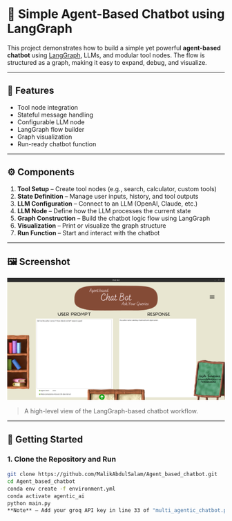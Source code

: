 # 🤖 Simple Agent-Based Chatbot using LangGraph

This project demonstrates how to build a simple yet powerful **agent-based chatbot** using [LangGraph](https://github.com/langchain-ai/langgraph), LLMs, and modular tool nodes. The flow is structured as a graph, making it easy to expand, debug, and visualize.

---

## 🧠 Features

- Tool node integration  
- Stateful message handling  
- Configurable LLM node  
- LangGraph flow builder  
- Graph visualization  
- Run-ready chatbot function

---

## ⚙️ Components

1. **Tool Setup** – Create tool nodes (e.g., search, calculator, custom tools)  
2. **State Definition** – Manage user inputs, history, and tool outputs  
3. **LLM Configuration** – Connect to an LLM (OpenAI, Claude, etc.)  
4. **LLM Node** – Define how the LLM processes the current state  
5. **Graph Construction** – Build the chatbot logic flow using LangGraph  
6. **Visualization** – Print or visualize the graph structure  
7. **Run Function** – Start and interact with the chatbot

---

## 🖼️ Screenshot

![Chatbot Flow Screenshot](Aget_based_chatbot.png)

> A high-level view of the LangGraph-based chatbot workflow.

---

## 🚀 Getting Started

### 1. Clone the Repository and Run

```bash
git clone https://github.com/MalikAbdulSalam/Agent_based_chatbot.git
cd Agent_based_chatbot
conda env create -f environment.yml
conda activate agentic_ai
python main.py
**Note** – Add your groq API key in line 33 of "multi_agentic_chatbot.py"
